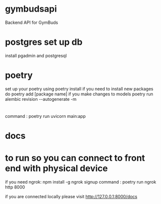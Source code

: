 # gymbudsapi

Backend API for GymBuds

# postgres set up db
install pgadmin and postgresql

# poetry

set up your poetry using poetry install
if you need to install new packages do poetry add [package name]
if you make changes to models
poetry run alembic revision --autogenerate -m

#

command : poetry run uvicorn main:app

# docs

# to run so you can connect to front end with physical device

if you need ngrok:
npm install -g ngrok
signup
command : poetry run ngrok http 8000

if you are connected locally please visit
http://127.0.0.1:8000/docs
